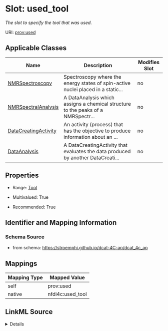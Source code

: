 

# Slot: used_tool


_The slot to specify the tool that was used._





URI: [prov:used](http://www.w3.org/ns/prov#used)



<!-- no inheritance hierarchy -->





## Applicable Classes

| Name | Description | Modifies Slot |
| --- | --- | --- |
| [NMRSpectroscopy](NMRSpectroscopy.md) | Spectroscopy where the energy states of spin-active nuclei placed in a static... |  no  |
| [NMRSpectralAnalysis](NMRSpectralAnalysis.md) | A DataAnalysis which assigns a chemical structure to the peaks of a NMRSpectr... |  no  |
| [DataCreatingActivity](DataCreatingActivity.md) | An activity (process) that has the objective to produce information about an ... |  no  |
| [DataAnalysis](DataAnalysis.md) | A DataCreatingActivity that evaluates the data produced by another DataCreati... |  no  |







## Properties

* Range: [Tool](Tool.md)

* Multivalued: True

* Recommended: True





## Identifier and Mapping Information







### Schema Source


* from schema: https://stroemphi.github.io/dcat-4C-ap/dcat_4c_ap




## Mappings

| Mapping Type | Mapped Value |
| ---  | ---  |
| self | prov:used |
| native | nfdi4c:used_tool |




## LinkML Source

<details>
```yaml
name: used_tool
description: The slot to specify the tool that was used.
from_schema: https://stroemphi.github.io/dcat-4C-ap/dcat_4c_ap
rank: 1000
slot_uri: prov:used
alias: used_tool
domain_of:
- DataCreatingActivity
range: Tool
recommended: true
multivalued: true
inlined: true
inlined_as_list: true

```
</details>